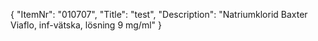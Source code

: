 {
  "ItemNr": "010707",
  "Title": "test",
  "Description": "Natriumklorid Baxter Viaflo, inf-vätska, lösning 9 mg/ml"
}